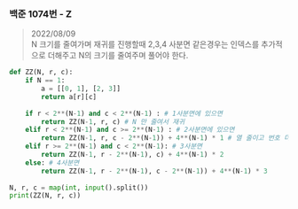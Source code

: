 ### 백준 1074번 - Z

> 2022/08/09 <br>
> N 크기를 줄여가며 재귀를 진행할때 2,3,4 사분면 같은경우는 인덱스를 추가적으로 더해주고 N의 크기를 줄여주며 풀어야 한다.

```python
def ZZ(N, r, c):
    if N == 1:
        a = [[0, 1], [2, 3]]
        return a[r][c]
    
    if r < 2**(N-1) and c < 2**(N-1) : # 1사분면에 있으면
        return ZZ(N-1, r, c) # N 만 줄여서 재귀
    elif r < 2**(N-1) and c >= 2**(N-1) : # 2사분면에 있으면
        return ZZ(N-1, r, c - 2**(N-1)) + 4**(N-1) * 1 # 열 줄이고 번호 더하기
    elif r >= 2**(N-1) and c < 2**(N-1): # 3사분면
        return ZZ(N-1, r - 2**(N-1), c) + 4**(N-1) * 2
    else: # 4사분면
        return ZZ(N-1, r - 2**(N-1), c - 2**(N-1)) + 4**(N-1) * 3
 
N, r, c = map(int, input().split())
print(ZZ(N, r, c))
```
